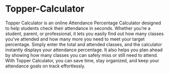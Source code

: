 # Topper-Calculator
Topper Calculator is an online Attendance Percentage Calculator designed to help students check their attendance in seconds. Whether you’re a student, parent, or professional, it lets you easily find out how many classes you’ve attended and how many more you need to meet your target percentage. Simply enter the total and attended classes, and the calculator instantly displays your attendance percentage. It also helps you plan ahead by showing how many classes you can safely miss or still need to attend. With Topper Calculator, you can save time, stay organized, and keep your attendance goals on track effortlessly.
